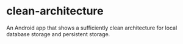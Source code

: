 # clean-architecture
An Android app that shows a sufficiently clean architecture for local database storage and persistent storage.
